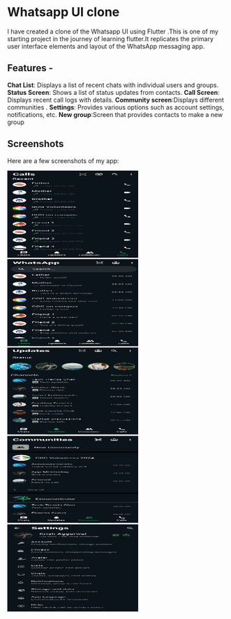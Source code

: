# Whatsapp UI clone

I have created a clone of the Whatsapp UI using Flutter .This is one of my starting project in the journey of learning flutter.It replicates the primary user interface elements and layout of the WhatsApp messaging app.

## Features - 
**Chat List**: Displays a list of recent chats with individual users and groups. 
**Status Screen**: Shows a list of status updates from contacts. 
**Call Screen**: Displays recent call logs with details. 
**Community screen**:Displays different communities .
**Settings**: Provides various options such as account settings, notifications, etc.
**New group**:Screen that provides contacts to make a new group
## Screenshots
Here are a few screenshots of my app:

<img src="assets/callpagewhatsapp.jpg" alt="Calls Page" width="300" height="200" />
<br>
<img src="assets/chatpagewhatsapp.jpg" alt="Chat Page" width="300" height="200" />
<br>
<img src="assets/statuspagewhatsapp.jpg" alt="Status Page" width="300" height="200" />
<br>
<img src="assets/communitypagewhatsapp.jpg" alt="Community Page" width="300" height="200" />
<br>
<img src="assets/settingpagewhatsapp.jpg" alt="Setting Page" width="300" height="200" />

